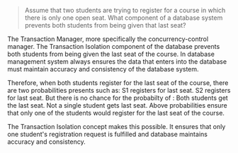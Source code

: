 > Assume that two students are trying to register for a course in which there is only
> one open seat. What component of a database system prevents both students
> from being given that last seat?

The Transaction Manager, more specifically the concurrency-control manager.
The Transaction Isolation component of the database prevents both students from being given the last seat of the course. In database management system always ensures the data that enters into the database must maintain accuracy and consistency of the database system. 

Therefore, when both students register for the last seat of the course, there are two probabilities presents such as: S1 registers for last seat. S2 registers for last seat.
But there is no chance for the probabilty of :
Both students get the last seat. Not a single student gets last seat.
Above probabilities ensure that only one of the students would register for the last seat of the course.

The Transaction Isolation concept makes this possible. It ensures that only one student's registration request is fulfilled and database maintains accuracy and consistency.
